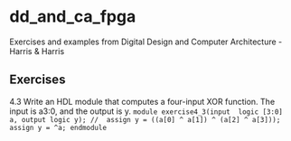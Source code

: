# dd_and_ca_fpga
Exercises and examples from Digital Design and Computer Architecture - Harris &amp; Harris

## Exercises
4.3 Write an HDL module that computes a four-input XOR function.  The input is a3:0, and the output is y. 
`
module exercise4_3(input  logic [3:0] a,
                   output logic y);
//  assign y = ((a[0] ^ a[1]) ^ (a[2] ^ a[3]));
  assign y = ^a;
endmodule
`